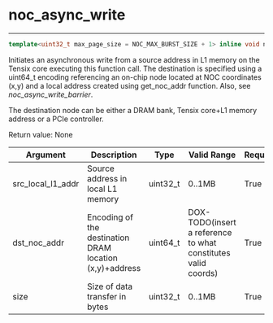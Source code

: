 # noc_async_write

---
```cpp
template<uint32_t max_page_size = NOC_MAX_BURST_SIZE + 1> inline void noc_async_write(std::uint32_t src_local_l1_addr, std::uint64_t dst_noc_addr, std::uint32_t size)template<uint32_t max_page_size = NOC_MAX_BURST_SIZE + 1>inline void noc_async_write(std::uint32_t src_local_l1_addr, std::uint64_t dst_noc_addr, std::uint32_t size)
```

Initiates an asynchronous write from a source address in L1 memory on the Tensix core executing this function call. The destination is specified using a uint64_t encoding referencing an on-chip node located at NOC coordinates (x,y) and a local address created using get_noc_addr function. Also, see *noc_async_write_barrier*.

The destination node can be either a DRAM bank, Tensix core+L1 memory address or a PCIe controller.

Return value: None

| Argument          | Description                                             | Type      | Valid Range                                                   | Required       |
|-------------------|---------------------------------------------------------|-----------|---------------------------------------------------------------|----------------|
| src_local_l1_addr | Source address in local L1 memory                       | uint32_t  | 0..1MB                                                        | True           |
| dst_noc_addr      | Encoding of the destination DRAM location (x,y)+address | uint64_t  | DOX-TODO(insert a reference to what constitutes valid coords) | True           |
| size              | Size of data transfer in bytes                          | uint32_t  | 0..1MB                                                        | True           |
